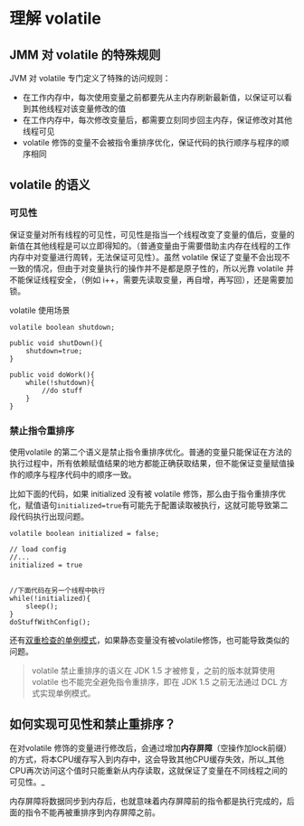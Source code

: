 # 理解 volatile

## JMM 对 volatile 的特殊规则

JVM 对 volatile 专门定义了特殊的访问规则：

* 在工作内存中，每次使用变量之前都要先从主内存刷新最新值，以保证可以看到其他线程对该变量修改的值
* 在工作内存中，每次修改变量后，都需要立刻同步回主内存，保证修改对其他线程可见
* volatile 修饰的变量不会被指令重排序优化，保证代码的执行顺序与程序的顺序相同

## volatile 的语义

### 可见性

保证变量对所有线程的可见性，可见性是指当一个线程改变了变量的值后，变量的新值在其他线程是可以立即得知的。（普通变量由于需要借助主内存在线程的工作内存中对变量进行周转，无法保证可见性）。虽然 volatile 保证了变量不会出现不一致的情况，但由于对变量执行的操作并不是都是原子性的，所以光靠 volatile 并不能保证线程安全，（例如 i++，需要先读取变量，再自增，再写回），还是需要加锁。

volatile 使用场景

```text
volatile boolean shutdown;

public void shutDown(){
    shutdown=true;
}

public void doWork(){
    while(!shutdown){
        //do stuff
    }
}
```

### 禁止指令重排序

使用volatile 的第二个语义是禁止指令重排序优化。普通的变量只能保证在方法的执行过程中，所有依赖赋值结果的地方都能正确获取结果，但不能保证变量赋值操作的顺序与程序代码中的顺序一致。

比如下面的代码，如果 initialized 没有被 volatile 修饰，那么由于指令重排序优化，赋值语句`initialized=true`有可能先于配置读取被执行，这就可能导致第二段代码执行出现问题。

```text
volatile boolean initialized = false;

// load config
//...
initialized = true


//下面代码在另一个线程中执行
while(!initialized){
    sleep();
}
doStuffWithConfig();
```

还有[双重检查的单例模式](../../software_engineering/design_pattern/dan-li-mo-shi.md#lan-han-mo-shi-shuang-zhong-null-jian-cha)，如果静态变量没有被volatile修饰，也可能导致类似的问题。

> volatile 禁止重排序的语义在 JDK 1.5 才被修复，之前的版本就算使用 volatile 也不能完全避免指令重排序，即在 JDK 1.5 之前无法通过 DCL 方式实现单例模式。

## 如何实现可见性和禁止重排序？

在对volatile 修饰的变量进行修改后，会通过增加**内存屏障**（空操作加lock前缀）的方式，将本CPU缓存写入到内存中，这会导致其他CPU缓存失效，所以_其他CPU再次访问这个值时只能重新从内存读取，这就保证了变量在不同线程之间的可见性。_

内存屏障将数据同步到内存后，也就意味着内存屏障前的指令都是执行完成的，后面的指令不能再被重排序到内存屏障之前。

